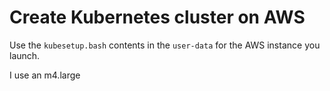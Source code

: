 # Create Kubernetes cluster on AWS

Use the `kubesetup.bash` contents in the `user-data` for the AWS instance you launch.

I use an m4.large
